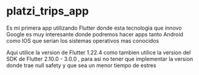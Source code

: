 # platzi_trips_app

Es mi primera app utilizando Flutter
donde esta tecnologia que innovo Google es muy interesante
donde podremos hacer apps tanto Android como IOS que serian
los sistemas operativos mas conocidos

Aqui utilice la version de Flutter 1.22.4 como tambien utilice la version del SDK de Flutter
2.10.0 - 3.0.0 , para asi no tener que implementar la version donde trae null safety
y que sea un menor tiempo de estres
